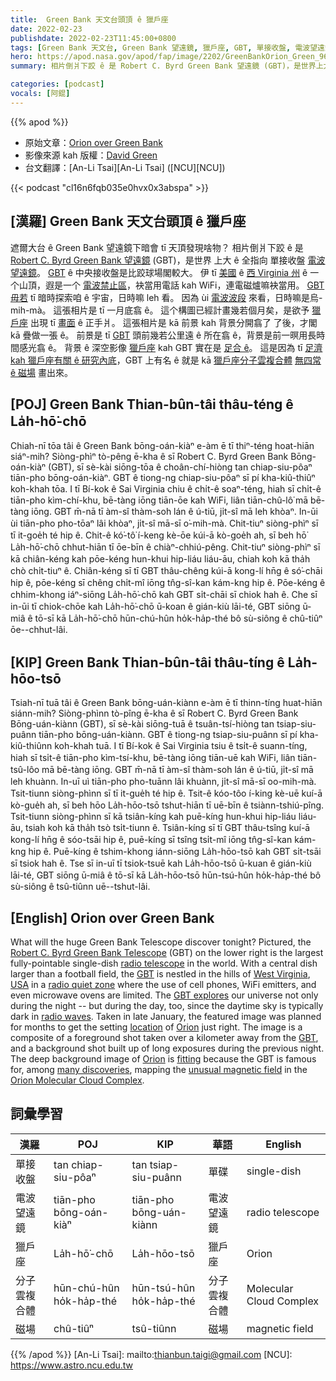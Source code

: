 ```yaml
---
title:  Green Bank 天文台頭頂 ê 獵戶座
date: 2022-02-23
publishdate: 2022-02-23T11:45:00+0800
tags: [Green Bank 天文台, Green Bank 望遠鏡, 獵戶座, GBT, 單接收盤, 電波望遠鏡, 獵戶座分子雲複合體, 磁場]
hero: https://apod.nasa.gov/apod/fap/image/2202/GreenBankOrion_Green_960_annotated.jpg
summary: 相片倒爿下跤 ê 是 Robert C. Byrd Green Bank 望遠鏡 (GBT)，是世界上大 ê 全指向 單接收盤 電波望遠鏡。

categories: [podcast]
vocals: [阿錕]
---
```


{{% apod %}}

- 原始文章：[Orion over Green Bank](https://apod.nasa.gov/apod/ap220223.html)
- 影像來源 kah 版權：[David Green](mailto:dgprecisionarts@gmail.com)
- 台文翻譯：[An-Li Tsai][An-Li Tsai] ([NCU][NCU])

{{< podcast "cl16n6fqb035e0hvx0x3abspa" >}}

## [漢羅] Green Bank 天文台頭頂 ê 獵戶座
遮爾大台 ê Green Bank 望遠鏡下暗會 tī 天頂發現啥物？
相片倒爿下跤 ê 是 [Robert C. Byrd Green Bank 望遠鏡][Robert C. Byrd Green Bank Telescope] (GBT)，是世界 上大 ê 全指向 單接收盤 [電波望遠鏡][radio telescope]。
[GBT][GBT 1] ê 中央接收盤是比跤球場閣較大。
伊 tī [美國][USA] ê [西 Virginia 州][West Virginia] ê 一个山頂，遐是一个 [電波禁止區][radio quiet zone]，袂當用電話 kah WiFi，連電磁爐嘛袂當用。
[GBT 毋若][GBT explores] tī 暗時探索咱 ê 宇宙，日時嘛 leh 看。
因為 ùi [電波波段][radio waves] 來看，日時嘛是烏-mih-mà。
這張相片是 tī 一月底翕 ê。
這个構圖已經計畫幾若個月矣，是欲予 [獵戶座][Orion 1] 出現 tī [畫面][location] ê 正手爿。
這張相片是 kā 前景 kah 背景分開翕了 了後，才閣 kā 疊做一張 ê。
前景是 tī [GBT][GBT 2] 頭前幾若公里遠 ê 所在翕 ê，背景是前一暝用長時間感光翕 ê。
背景 ê 深空影像 [獵戶座][Orion 2] kah GBT 實在是 [足合 ê][fitting]。
這是因為 tī [足濟 kah 獵戶座有關 ê 研究內底][many discoveries]，GBT 上有名 ê 就是 kā [獵戶座分子雲複合體][Orion Molecular Cloud Complex] [無四常 ê 磁場][unusual magnetic field] 畫出來。


## [POJ] Green Bank Thian-bûn-tâi thâu-téng ê La̍h-hō͘-chō
Chiah-nī tōa tâi ê Green Bank bōng-oán-kiàⁿ e-àm ē tī thiⁿ-téng hoat-hiān siáⁿ-mih?
Siòng-phìⁿ tò-pêng ē-kha ê sī Robert C. Byrd Green Bank Bōng-oán-kiàⁿ (GBT), sī sè-kài siōng-tōa ê choân-chí-hiòng tan chiap-siu-pôaⁿ tiān-pho bōng-oán-kiàⁿ.
GBT ê tiong-ng chiap-siu-pôaⁿ sī pí kha-kiû-thiûⁿ koh-khah tōa.
I tī Bí-kok ê Sai Virginia chiu ê chi̍t-ê soaⁿ-téng, hiah sī chi̍t-ê tiān-pho kìm-chí-khu, bē-tàng iōng tiān-ōe kah WiFi, liân tiān-chû-lô͘ mā bē-tàng iōng.
GBT m̄-nā tī àm-sî thàm-soh lán ê ú-tiū, ji̍t-sî mā leh khòaⁿ.
In-ūi ùi tiān-pho pho-tōaⁿ lâi khòaⁿ, ji̍t-sî mā-sī o͘-mih-mà.
Chit-tiuⁿ siòng-phìⁿ sī tī it-goe̍h té hip ê.
Chit-ê kó͘-tô͘ í-keng kè-ōe kúi-ā kò-goe̍h ah, sī beh hō͘ La̍h-hō͘-chō chhut-hiān tī ōe-bīn ê chiàⁿ-chhiú-pêng.
Chit-tiuⁿ siòng-phìⁿ sī kā chiân-kéng kah pōe-kéng hun-khui hip-liáu liáu-āu, chiah koh kā tha̍h chò chi̍t-tiuⁿ ê.
Chiân-kéng sī tī GBT thâu-chêng kúi-ā kong-lí hn̄g ê só͘-chāi hip ê, pōe-kéng sī chêng chi̍t-mî iōng tn̂g-sî-kan kám-kng hip ê.
Pōe-kéng ê chhim-khong iáⁿ-siōng La̍h-hō͘-chō kah GBT si̍t-chāi sī chiok hah ê.
Che sī in-ūi tī chiok-chōe kah La̍h-hō͘-chō ū-koan ê gián-kiù lāi-té, GBT siōng ū-miâ ê tō-sī kā La̍h-hō͘-chō hūn-chú-hûn ho̍k-ha̍p-thé bô sù-siông ê chû-tiûⁿ ōe--chhut-lâi.


## [KIP] Green Bank Thian-bûn-tâi thâu-tíng ê La̍h-hōo-tsō
Tsiah-nī tuā tâi ê Green Bank bōng-uán-kiànn e-àm ē tī thinn-tíng huat-hiān siánn-mih?
Siòng-phìnn tò-pîng ē-kha ê sī Robert C. Byrd Green Bank Bōng-uán-kiànn (GBT), sī sè-kài siōng-tuā ê tsuân-tsí-hiòng tan tsiap-siu-puânn tiān-pho bōng-uán-kiànn.
GBT ê tiong-ng tsiap-siu-puânn sī pí kha-kiû-thiûnn koh-khah tuā.
I tī Bí-kok ê Sai Virginia tsiu ê tsi̍t-ê suann-tíng, hiah sī tsi̍t-ê tiān-pho kìm-tsí-khu, bē-tàng iōng tiān-uē kah WiFi, liân tiān-tsû-lôo mā bē-tàng iōng.
GBT m̄-nā tī àm-sî thàm-soh lán ê ú-tiū, ji̍t-sî mā leh khuànn.
In-uī uì tiān-pho pho-tuānn lâi khuànn, ji̍t-sî mā-sī oo-mih-mà.
Tsit-tiunn siòng-phìnn sī tī it-gue̍h té hip ê.
Tsit-ê kóo-tôo í-king kè-uē kuí-ā kò-gue̍h ah, sī beh hōo La̍h-hōo-tsō tshut-hiān tī uē-bīn ê tsiànn-tshiú-pîng.
Tsit-tiunn siòng-phìnn sī kā tsiân-kíng kah puē-kíng hun-khui hip-liáu liáu-āu, tsiah koh kā tha̍h tsò tsi̍t-tiunn ê.
Tsiân-kíng sī tī GBT thâu-tsîng kuí-ā kong-lí hn̄g ê sóo-tsāi hip ê, puē-kíng sī tsîng tsi̍t-mî iōng tn̂g-sî-kan kám-kng hip ê.
Puē-kíng ê tshim-khong iánn-siōng La̍h-hōo-tsō kah GBT si̍t-tsāi sī tsiok hah ê.
Tse sī in-uī tī tsiok-tsuē kah La̍h-hōo-tsō ū-kuan ê gián-kiù lāi-té, GBT siōng ū-miâ ê tō-sī kā La̍h-hōo-tsō hūn-tsú-hûn ho̍k-ha̍p-thé bô sù-siông ê tsû-tiûnn uē--tshut-lâi.

## [English] Orion over Green Bank
What will the huge Green Bank Telescope discover tonight?
Pictured, the [Robert C. Byrd Green Bank Telescope][Robert C. Byrd Green Bank Telescope] (GBT) on the lower right is the largest fully-pointable single-dish [radio telescope][radio telescope] in the world.
With a central dish larger than a football field, the [GBT][GBT 1] is nestled in the hills of [West Virginia][West Virginia], [USA][USA] in a [radio quiet zone][radio quiet zone] where the use of cell phones, WiFi emitters, and even microwave ovens are limited.
The [GBT explores][GBT explores] our universe not only during the night -- but during the day, too, since the daytime sky is typically dark in [radio waves][radio waves].
Taken in late January, the featured image was planned for months to get the setting [location][location] of [Orion][Orion 1] just right.
The image is a composite of a foreground shot taken over a kilometer away from the [GBT][GBT 2], and a background shot built up of long exposures during the previous night.
The deep background image of [Orion][Orion 2] is [fitting][fitting] because the GBT is famous for, among [many discoveries][many discoveries], mapping the [unusual magnetic field][unusual magnetic field] in the [Orion Molecular Cloud Complex][Orion Molecular Cloud Complex].

## 詞彙學習

|漢羅|POJ|KIP|華語|English|
|-|-|-|-|-|
|單接收盤|tan chiap-siu-pôaⁿ|tan tsiap-siu-puânn|單碟|single-dish|
|電波望遠鏡|tiān-pho bōng-oán-kiàⁿ|tiān-pho bōng-uán-kiànn|電波望遠鏡|radio telescope|
|獵戶座|La̍h-hō͘-chō|La̍h-hōo-tsō|獵戶座|Orion|
|分子雲複合體|hūn-chú-hûn ho̍k-ha̍p-thé|hūn-tsú-hûn ho̍k-ha̍p-thé|分子雲複合體|Molecular Cloud Complex|
|磁場|chû-tiûⁿ|tsû-tiûnn|磁場|magnetic field|

{{% /apod %}}
[An-Li Tsai]: mailto:thianbun.taigi@gmail.com
[NCU]: https://www.astro.ncu.edu.tw

[copyright]: https://apod.nasa.gov/apod/fap/lib/about_apod.html#srapply

[Robert C. Byrd Green Bank Telescope]:https://greenbankobservatory.org/surprising-facts-about-the-green-bank-observatory/
[radio telescope]:https://en.wikipedia.org/wiki/Radio_telescope
[GBT 1]:https://en.wikipedia.org/wiki/Green_Bank_Telescope
[West Virginia]:https://en.wikipedia.org/wiki/West_Virginia
[USA]:https://en.wikipedia.org/wiki/United_States
[radio quiet zone]:https://en.wikipedia.org/wiki/United_States_National_Radio_Quiet_Zone
[GBT explores]:https://youtu.be/NGGVy_M0zBY
[radio waves]:https://science.nasa.gov/ems/05_radiowaves
[location]:https://goo.gl/maps/3nhYikjxpAwjVkpT8
[Orion 1]:https://apod.nasa.gov/apod/ap200329.html
[GBT 2]:https://youtu.be/7HVVNujXK2Q
[Orion 2]:https://apod.nasa.gov/cgi-bin/apod/apod_search?tquery=orion
[fitting]:https://cutecatsinhats-x7v0etsjgzjvirs3.netdna-ssl.com/wp-content/uploads/2019/10/Amyove-Funny-Cat-Dog-Costume-Uniform-Suit-Clothes-Puppy-Dressing-Up-Suit-Party-Cosplay-Clothes-0-1024x1024.jpg
[many discoveries]:https://greenbankobservatory.org/about/history/
[unusual magnetic field]:https://www.berkeley.edu/news/media/releases/2006/01/12_helical.shtml
[Orion Molecular Cloud Complex]:https://en.wikipedia.org/wiki/Orion_Molecular_Cloud_Complex
